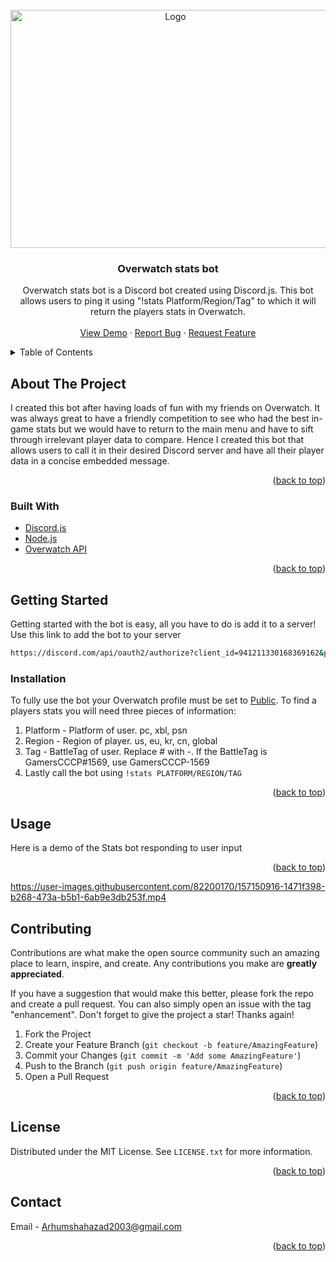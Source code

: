 <div id="top"></div>
<!-- PROJECT SHIELDS -->
<!--
*** I'm using markdown "reference style" links for readability.
*** Reference links are enclosed in brackets [ ] instead of parentheses ( ).
*** See the bottom of this document for the declaration of the reference variables
*** for contributors-url, forks-url, etc. This is an optional, concise syntax you may use.
*** https://www.markdownguide.org/basic-syntax/#reference-style-links
-->

<!-- PROJECT LOGO -->
<br />
<div align="center">
  <a href="https://github.com/Arhum2/Overwatch-Stats-Bot">
    <img src="https://user-images.githubusercontent.com/82200170/156949575-5f17c7d4-c93f-4837-a4a2-adae28a15f7a.png" alt="Logo" width="512" height="381">
  </a>

<h3 align="center">Overwatch stats bot</h3>

  <p align="center">
    Overwatch stats bot is a Discord bot created using Discord.js. This bot allows users to ping it using "!stats Platform/Region/Tag" to which it will return the players stats in Overwatch.
    <br />
    <br />
    <a href="https://user-images.githubusercontent.com/82200170/157150916-1471f398-b268-473a-b5b1-6ab9e3db253f.mp4">View Demo</a>
    ·
    <a href="https://github.com/Arhum2/Overwatch-Stats-Bot/issues">Report Bug</a>
    ·
    <a href="https://github.com/Arhum2/Overwatch-Stats-Bot/issues">Request Feature</a>
  </p>
</div>



<!-- TABLE OF CONTENTS -->
<details>
  <summary>Table of Contents</summary>
  <ol>
    <li>
      <a href="#about-the-project">About The Project</a>
      <ul>
        <li><a href="#built-with">Built With</a></li>
      </ul>
    </li>
    <li>
      <a href="#getting-started">Getting Started</a>
      <ul>
        <li><a href="#prerequisites">Prerequisites</a></li>
        <li><a href="#installation">Installation</a></li>
      </ul>
    </li>
    <li><a href="#usage">Usage</a></li>
    <li><a href="#roadmap">Roadmap</a></li>
    <li><a href="#contributing">Contributing</a></li>
    <li><a href="#license">License</a></li>
    <li><a href="#contact">Contact</a></li>
  </ol>
</details>



<!-- ABOUT THE PROJECT -->
## About The Project

I created this bot after having loads of fun with my friends on Overwatch. It was always great to have a friendly competition to see who had the best in-game stats but we would have to return to the main menu and have to sift through irrelevant player data to compare. Hence I created this bot that allows users to call it in their desired Discord server and have all their player data in a concise embedded message.


<p align="right">(<a href="#top">back to top</a>)</p>



### Built With

* [Discord.js](https://discord.js.org/#/)
* [Node.js](https://nodejs.org/en/)
* [Overwatch API](https://timomak.github.io/Overwatch-API/#/)

<p align="right">(<a href="#top">back to top</a>)</p>



<!-- GETTING STARTED -->
## Getting Started

Getting started with the bot is easy, all you have to do is add it to a server!
Use this link to add the bot to your server
   ```sh
   https://discord.com/api/oauth2/authorize?client_id=941211330168369162&permissions=274878024704&scope=bot
   ```

<!-- ### Prerequisites

This is an example of how to list things you need to use the software and how to install them.
* npm
  ```sh
  npm install npm@latest -g
  ```
 -->
### Installation

To fully use the bot your Overwatch profile must be set to [Public](https://dotesports.com/overwatch/news/ow-public-private-profile-25347). To find a players stats you will need three pieces of information:

1. Platform - Platform of user. pc, xbl, psn
2. Region - Region of player. us, eu, kr, cn, global
3. Tag - BattleTag of user. Replace # with -. If the BattleTag is GamersCCCP#1569, use GamersCCCP-1569
4. Lastly call the bot using 
   `!stats PLATFORM/REGION/TAG`

<p align="right">(<a href="#top">back to top</a>)</p>



<!-- USAGE EXAMPLES -->
## Usage

Here is a demo of the Stats bot responding to user input


<p align="right">(<a href="#top">back to top</a>)</p>


https://user-images.githubusercontent.com/82200170/157150916-1471f398-b268-473a-b5b1-6ab9e3db253f.mp4


<!-- CONTRIBUTING -->
## Contributing

Contributions are what make the open source community such an amazing place to learn, inspire, and create. Any contributions you make are **greatly appreciated**.

If you have a suggestion that would make this better, please fork the repo and create a pull request. You can also simply open an issue with the tag "enhancement".
Don't forget to give the project a star! Thanks again!

1. Fork the Project
2. Create your Feature Branch (`git checkout -b feature/AmazingFeature`)
3. Commit your Changes (`git commit -m 'Add some AmazingFeature'`)
4. Push to the Branch (`git push origin feature/AmazingFeature`)
5. Open a Pull Request

<p align="right">(<a href="#top">back to top</a>)</p>



<!-- LICENSE -->
## License

Distributed under the MIT License. See `LICENSE.txt` for more information.

<p align="right">(<a href="#top">back to top</a>)</p>



<!-- CONTACT -->
## Contact

Email - Arhumshahazad2003@gmail.com

<p align="right">(<a href="#top">back to top</a>)</p>
